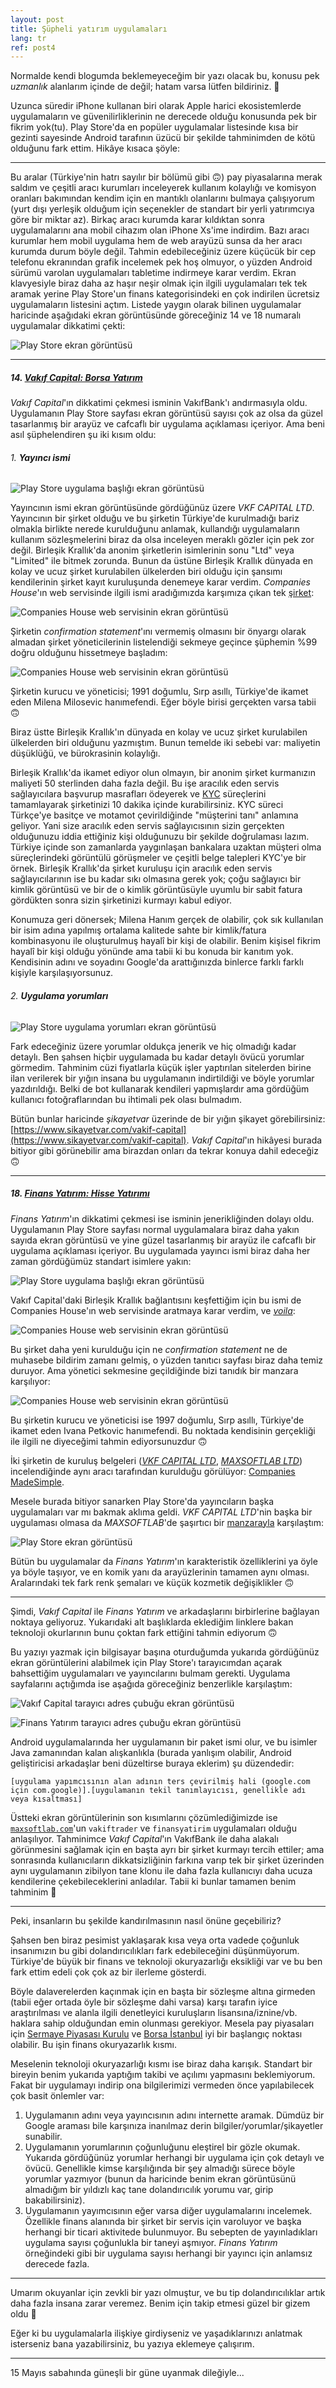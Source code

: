 ```yaml
---
layout: post
title: Şüpheli yatırım uygulamaları
lang: tr
ref: post4
---
```

Normalde kendi blogumda beklemeyeceğim bir yazı olacak bu, konusu pek _uzmanlık_ alanlarım içinde de değil; hatam varsa lütfen bildiriniz. 🙂

Uzunca süredir iPhone kullanan biri olarak Apple harici ekosistemlerde uygulamaların ve güvenilirliklerinin ne derecede olduğu konusunda pek bir fikrim yok(tu). Play Store'da en popüler uygulamalar listesinde kısa bir gezinti sayesinde Android tarafının üzücü bir şekilde tahminimden de kötü olduğunu fark ettim. Hikâye kısaca şöyle:

---

Bu aralar (Türkiye'nin hatrı sayılır bir bölümü gibi 🙃) pay piyasalarına merak saldım ve çeşitli aracı kurumları inceleyerek kullanım kolaylığı ve komisyon oranları bakımından kendim için en mantıklı olanlarını bulmaya çalışıyorum (yurt dışı yerleşik olduğum için seçenekler de standart bir yerli yatırımcıya göre bir miktar az). Birkaç aracı kurumda karar kıldıktan sonra uygulamalarını ana mobil cihazım olan iPhone Xs'ime indirdim. Bazı aracı kurumlar hem mobil uygulama hem de web arayüzü sunsa da her aracı kurumda durum böyle değil. Tahmin edebileceğiniz üzere küçücük bir cep telefonu ekranından grafik incelemek pek hoş olmuyor, o yüzden Android sürümü varolan uygulamaları tabletime indirmeye karar verdim. Ekran klavyesiyle biraz daha az haşır neşir olmak için ilgili uygulamaları tek tek aramak yerine Play Store'un finans kategorisindeki en çok indirilen ücretsiz uygulamaların listesini açtım. Listede yaygın olarak bilinen uygulamalar haricinde aşağıdaki ekran görüntüsünde göreceğiniz 14 ve 18 numaralı uygulamalar dikkatimi çekti:

![Play Store ekran görüntüsü](/assets/images/post4_1.jpg)

---

##### 14. [_Vakıf Capital: Borsa Yatırım_](https://play.google.com/store/apps/details?id=com.maxsoftlab.vakiftrader)

_Vakıf Capital_'ın dikkatimi çekmesi isminin VakıfBank'ı andırmasıyla oldu. Uygulamanın Play Store sayfası ekran görüntüsü sayısı çok az olsa da güzel tasarlanmış bir arayüz ve cafcaflı bir uygulama açıklaması içeriyor. Ama beni asıl şüphelendiren şu iki kısım oldu:

###### 1. __Yayıncı ismi__

![Play Store uygulama başlığı ekran görüntüsü](/assets/images/post4_2.png)

Yayıncının ismi ekran görüntüsünde gördüğünüz üzere _VKF CAPITAL LTD_. Yayıncının bir şirket olduğu ve bu şirketin Türkiye'de kurulmadığı bariz olmakla birlikte nerede kurulduğunu anlamak, kullandığı uygulamaların kullanım sözleşmelerini biraz da olsa inceleyen meraklı gözler için pek zor değil. Birleşik Krallık'da anonim şirketlerin isimlerinin sonu "Ltd" veya "Limited" ile bitmek zorunda. Bunun da üstüne Birleşik Krallık dünyada en kolay ve ucuz şirket kurulabilen ülkelerden biri olduğu için şansımı kendilerinin şirket kayıt kuruluşunda denemeye karar verdim. _Companies House_'ın web servisinde ilgili ismi aradığımızda karşımıza çıkan tek [şirket](https://find-and-update.company-information.service.gov.uk/company/13776009):

![Companies House web servisinin ekran görüntüsü](/assets/images/post4_3.png)

Şirketin _confirmation statement_'ını vermemiş olmasını bir önyargı olarak almadan şirket yöneticilerinin listelendiği sekmeye geçince şüphemin %99 doğru olduğunu hissetmeye başladım:

![Companies House web servisinin ekran görüntüsü](/assets/images/post4_4.png)

Şirketin kurucu ve yöneticisi; 1991 doğumlu, Sırp asıllı, Türkiye'de ikamet eden Milena Milosevic hanımefendi. Eğer böyle birisi gerçekten varsa tabii 🙃

Biraz üstte Birleşik Krallık'ın dünyada en kolay ve ucuz şirket kurulabilen ülkelerden biri olduğunu yazmıştım. Bunun temelde iki sebebi var: maliyetin düşüklüğü, ve bürokrasinin kolaylığı.

Birleşik Krallık'da ikamet ediyor olun olmayın, bir anonim şirket kurmanızın maliyeti 50 sterlinden daha fazla değil. Bu işe aracılık eden servis sağlayıcılara başvurup masrafları ödeyerek ve [KYC](https://en.wikipedia.org/wiki/Know_your_customer) süreçlerini tamamlayarak şirketinizi 10 dakika içinde kurabilirsiniz. KYC süreci Türkçe'ye basitçe ve motamot çevirildiğinde "müşterini tanı" anlamına geliyor. Yani size aracılık eden servis sağlayıcısının sizin gerçekten olduğunuzu iddia ettiğiniz kişi olduğunuzu bir şekilde doğrulaması lazım. Türkiye içinde son zamanlarda yaygınlaşan bankalara uzaktan müşteri olma süreçlerindeki görüntülü görüşmeler ve çeşitli belge talepleri KYC'ye bir örnek. Birleşik Krallık'da şirket kuruluşu için aracılık eden servis sağlayıcılarının ise bu kadar sıkı olmasına gerek yok; çoğu sağlayıcı bir kimlik görüntüsü ve bir de o kimlik görüntüsüyle uyumlu bir sabit fatura gördükten sonra sizin şirketinizi kurmayı kabul ediyor.

Konumuza geri dönersek; Milena Hanım gerçek de olabilir, çok sık kullanılan bir isim adına yapılmış ortalama kalitede sahte bir kimlik/fatura kombinasyonu ile oluşturulmuş hayalî bir kişi de olabilir. Benim kişisel fikrim hayalî bir kişi olduğu yönünde ama tabii ki bu konuda bir kanıtım yok. Kendisinin adını ve soyadını Google'da arattığınızda binlerce farklı farklı kişiyle karşılaşıyorsunuz.

###### 2. __Uygulama yorumları__

![Play Store uygulama yorumları ekran görüntüsü](/assets/images/post4_5.png)

Fark edeceğiniz üzere yorumlar oldukça jenerik ve hiç olmadığı kadar detaylı. Ben şahsen hiçbir uygulamada bu kadar detaylı övücü yorumlar görmedim. Tahminim cüzi fiyatlarla küçük işler yaptırılan sitelerden birine ilan verilerek bir yığın insana bu uygulamanın indirtildiği ve böyle yorumlar yazdırıldığı. Belki de bot kullanarak kendileri yapmışlardır ama gördüğüm kullanıcı fotoğraflarından bu ihtimali pek olası bulmadım.

Bütün bunlar haricinde _şikayetvar_ üzerinde de bir yığın şikayet görebilirsiniz: [https://www.sikayetvar.com/vakif-capital](https://www.sikayetvar.com/vakif-capital). _Vakıf Capital_'ın hikâyesi burada bitiyor gibi görünebilir ama birazdan onları da tekrar konuya dahil edeceğiz 🙃

---

##### 18. [_Finans Yatırım: Hisse Yatırımı_](https://play.google.com/store/apps/details?id=com.maxsoftlab.finansyatirim)

_Finans Yatırım_'ın dikkatimi çekmesi ise isminin jenerikliğinden dolayı oldu. Uygulamanın Play Store sayfası normal uygulamalara biraz daha yakın sayıda ekran görüntüsü ve yine güzel tasarlanmış bir arayüz ile cafcaflı bir uygulama açıklaması içeriyor. Bu uygulamada yayıncı ismi biraz daha her zaman gördüğümüz standart isimlere yakın:

![Play Store uygulama başlığı ekran görüntüsü](/assets/images/post4_6.png)

Vakıf Capital'daki Birleşik Krallık bağlantısını keşfettiğim için bu ismi de Companies House'ın web servisinde aratmaya karar verdim, ve [_voila_](https://find-and-update.company-information.service.gov.uk/company/14328932):

![Companies House web servisinin ekran görüntüsü](/assets/images/post4_7.png)

Bu şirket daha yeni kurulduğu için ne _confirmation statement_ ne de muhasebe bildirim zamanı gelmiş, o yüzden tanıtıcı sayfası biraz daha temiz duruyor. Ama yönetici sekmesine geçildiğinde bizi tanıdık bir manzara karşılıyor:

![Companies House web servisinin ekran görüntüsü](/assets/images/post4_8.png)

Bu şirketin kurucu ve yöneticisi ise 1997 doğumlu, Sırp asıllı, Türkiye'de ikamet eden Ivana Petkovic hanımefendi. Bu noktada kendisinin gerçekliği ile ilgili ne diyeceğimi tahmin ediyorsunuzdur 🙃

İki şirketin de kuruluş belgeleri ([_VKF CAPITAL LTD_](https://find-and-update.company-information.service.gov.uk/company/13776009/filing-history/MzMyMTg2NDUwNWFkaXF6a2N4/document?format=pdf&download=0), [_MAXSOFTLAB LTD_](https://find-and-update.company-information.service.gov.uk/company/14328932/filing-history/MzM1MDMyNjU0OGFkaXF6a2N4/document?format=pdf&download=0)) incelendiğinde aynı aracı tarafından kurulduğu görülüyor: [Companies MadeSimple](https://www.companiesmadesimple.com/).

Mesele burada bitiyor sanarken Play Store'da yayıncıların başka uygulamaları var mı bakmak aklıma geldi. _VKF CAPITAL LTD_'nin başka bir uygulaması olmasa da _MAXSOFTLAB_'de şaşırtıcı bir [manzarayla](https://play.google.com/store/apps/developer?id=MAXSOFTLAB) karşılaştım:

![Play Store ekran görüntüsü](/assets/images/post4_9.png)

Bütün bu uygulamalar da _Finans Yatırım_'ın karakteristik özelliklerini ya öyle ya böyle taşıyor, ve en komik yanı da arayüzlerinin tamamen aynı olması. Aralarındaki tek fark renk şemaları ve küçük kozmetik değişiklikler 🙃

---

Şimdi, _Vakıf Capital_ ile _Finans Yatırım_ ve arkadaşlarını birbirlerine bağlayan noktaya geliyoruz. Yukarıdaki alt başlıklarda eklediğim linklere bakan teknoloji okurlarının bunu çoktan fark ettiğini tahmin ediyorum 🙃

Bu yazıyı yazmak için bilgisayar başına oturduğumda yukarıda gördüğünüz ekran görüntülerini alabilmek için Play Store'ı tarayıcımdan açarak bahsettiğim uygulamaları ve yayıncılarını bulmam gerekti. Uygulama sayfalarını açtığımda ise aşağıda göreceğiniz benzerlikle karşılaştım:

![Vakıf Capital tarayıcı adres çubuğu ekran görüntüsü](/assets/images/post4_10.png)

![Finans Yatırım tarayıcı adres çubuğu ekran görüntüsü](/assets/images/post4_11.png)

Android uygulamalarında her uygulamanın bir paket ismi olur, ve bu isimler Java zamanından kalan alışkanlıkla (burada yanlışım olabilir, Android geliştiricisi arkadaşlar beni düzeltirse buraya eklerim) şu düzendedir:

`[uygulama yapımcısının alan adının ters çevirilmiş hali (google.com için com.google)].[uygulamanın tekil tanımlayıcısı, genellikle adı veya kısaltması]`

Üstteki ekran görüntülerinin son kısımlarını çözümlediğimizde ise [`maxsoftlab.com`](https://maxsoftlab.com)'un `vakiftrader` ve `finansyatirim` uygulamaları olduğu anlaşılıyor. Tahminimce _Vakıf Capital_'ın VakıfBank ile daha alakalı görünmesini sağlamak için en başta ayrı bir şirket kurmayı tercih ettiler; ama sonrasında kullanıcıların dikkatsizliğinin farkına varıp tek bir şirket üzerinden aynı uygulamanın zibilyon tane klonu ile daha fazla kullanıcıyı daha ucuza kendilerine çekebileceklerini anladılar. Tabii ki bunlar tamamen benim tahminim 🙂

---

Peki, insanların bu şekilde kandırılmasının nasıl önüne geçebiliriz?

Şahsen ben biraz pesimist yaklaşarak kısa veya orta vadede çoğunluk insanımızın bu gibi dolandırıcılıkları fark edebileceğini düşünmüyorum. Türkiye'de büyük bir finans ve teknoloji okuryazarlığı eksikliği var ve bu ben fark ettim edeli çok çok az bir ilerleme gösterdi.

Böyle dalaverelerden kaçınmak için en başta bir sözleşme altına girmeden (tabii eğer ortada öyle bir sözleşme dahi varsa) karşı tarafın iyice araştırılması ve alanla ilgili denetleyici kuruluşların lisansına/iznine/vb. haklara sahip olduğundan emin olunması gerekiyor. Mesela pay piyasaları için [Sermaye Piyasası Kurulu](https://spk.gov.tr) ve [Borsa İstanbul](https://www.borsaistanbul.com) iyi bir başlangıç noktası olabilir. Bu işin finans okuryazarlık kısmı.

Meselenin teknoloji okuryazarlığı kısmı ise biraz daha karışık. Standart bir bireyin benim yukarıda yaptığım takibi ve açılımı yapmasını beklemiyorum. Fakat bir uygulamayı indirip ona bilgilerimizi vermeden önce yapılabilecek çok basit önlemler var:

1. Uygulamanın adını veya yayıncısının adını internette aramak. Dümdüz bir Google araması bile karşınıza inanılmaz derin bilgiler/yorumlar/şikayetler sunabilir.
2. Uygulamanın yorumlarının çoğunluğunu eleştirel bir gözle okumak. Yukarıda gördüğünüz yorumlar herhangi bir uygulama için çok detaylı ve övücü. Genellikle kimse karşılığında bir şey almadığı sürece böyle yorumlar yazmıyor (bunun da haricinde benim ekran görüntüsünü almadığım bir yıldızlı kaç tane dolandırıcılık yorumu var, girip bakabilirsiniz).
3. Uygulamanın yayımcısının eğer varsa diğer uygulamalarını incelemek. Özellikle finans alanında bir şirket bir servis için varoluyor ve başka herhangi bir ticari aktivitede bulunmuyor. Bu sebepten de yayınladıkları uygulama sayısı çoğunlukla bir taneyi aşmıyor. _Finans Yatırım_ örneğindeki gibi bir uygulama sayısı herhangi bir yayıncı için anlamsız derecede fazla.

---

Umarım okuyanlar için zevkli bir yazı olmuştur, ve bu tip dolandırıcılıklar artık daha fazla insana zarar veremez. Benim için takip etmesi güzel bir gizem oldu 🙂

Eğer ki bu uygulamalarla ilişkiye girdiyseniz ve yaşadıklarınızı anlatmak isterseniz bana yazabilirsiniz, bu yazıya eklemeye çalışırım.

---

15 Mayıs sabahında güneşli bir güne uyanmak dileğiyle...
